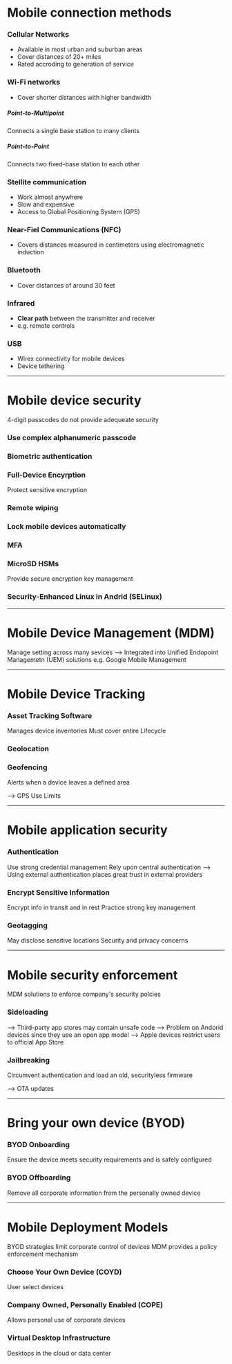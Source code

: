 # Mobile connection methods

### Cellular Networks
- Available in most urban and suburban areas
- Cover distances of 20+ miles
- Rated accroding to generation of service

### Wi-Fi networks
- Cover shorter distances with higher bandwidth
##### Point-to-Multipoint
Connects a single base station to many clients
##### Point-to-Point
Connects two fixed-base station to each other

### Stellite communication
- Work almost anywhere
- Slow and expensive
- Access to Global Positioning System (GPS)

### Near-Fiel Communications (NFC)
- Covers distances measured in centimeters using electromagnetic induction

### Bluetooth
- Cover distances of around 30 feet

### Infrared
- **Clear path** between the transmitter and receiver
- e.g. remote controls

### USB
- Wirex connectivity for mobile devices
- Device tethering

---
# Mobile device security

4-digit passcodes do not provide adequeate security
### Use complex alphanumeric passcode

### Biometric authentication

### Full-Device Encyrption
Protect sensitive encryption
### Remote wiping

### Lock mobile devices automatically
### MFA
### MicroSD HSMs
Provide secure encryption key management

### Security-Enhanced Linux in Andrid (SELinux)

---
# Mobile Device Management (MDM)
Manage setting across many sevices
--> Integrated into Unified Endopoint Managemetn (UEM) solutions
e.g. Google Mobile Management

---
# Mobile Device Tracking

### Asset Tracking Software
Manages device inventories
Must cover entire Lifecycle

### Geolocation

### Geofencing
Alerts when a device leaves a defined area

--> GPS Use Limits

---
# Mobile application security

### Authentication
Use strong credential management
Rely upon central authentication
--> Using external authentication places great trust in external providers

### Encrypt Sensitive Information
Encrypt info in transit and in rest
Practice strong key management

### Geotagging
May disclose sensitive locations
Security and privacy concerns

---
# Mobile security enforcement

MDM solutions to enforce company's security polcies

### Sideloading
--> Third-party app stores may contain unsafe code
--> Problem on Andorid devices since they use an open app model
--> Apple devices restrict users to official App Store

### Jailbreaking
Circumvent authentication and load an old, securityless firmware

--> OTA updates

---
# Bring your own device (BYOD)

### BYOD Onboarding
Ensure the device meets security requirements and is safely configured

### BYOD Offboarding
Remove all corporate information from the personally owned device

---

# Mobile Deployment Models

BYOD strategies limit corporate control of devices
MDM provides a policy enforcement mechanism
### Choose Your Own Device (COYD)
User select devices

### Company Owned, Personally Enabled (COPE)
Allows personal use of corporate devices

### Virtual Desktop Infrastructure
Desktops in the cloud or data center
